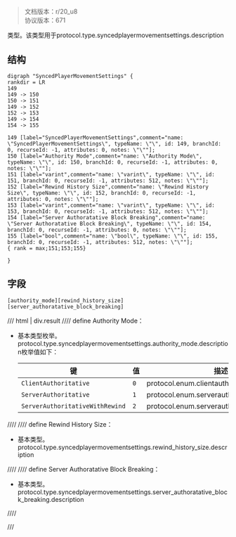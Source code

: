 # <!-- md:samp SyncedPlayerMovementSettings -->

> 文档版本：r/20_u8<br/>协议版本：671

<!-- md:samp SyncedPlayerMovementSettings -->类型。该类型用于protocol.type.syncedplayermovementsettings.description

## 结构

```viz
digraph "SyncedPlayerMovementSettings" {
rankdir = LR
149
149 -> 150
150 -> 151
149 -> 152
152 -> 153
149 -> 154
154 -> 155

149 [label="SyncedPlayerMovementSettings",comment="name: \"SyncedPlayerMovementSettings\", typeName: \"\", id: 149, branchId: 0, recurseId: -1, attributes: 0, notes: \"\""];
150 [label="Authority Mode",comment="name: \"Authority Mode\", typeName: \"\", id: 150, branchId: 0, recurseId: -1, attributes: 0, notes: \"\""];
151 [label="varint",comment="name: \"varint\", typeName: \"\", id: 151, branchId: 0, recurseId: -1, attributes: 512, notes: \"\""];
152 [label="Rewind History Size",comment="name: \"Rewind History Size\", typeName: \"\", id: 152, branchId: 0, recurseId: -1, attributes: 0, notes: \"\""];
153 [label="varint",comment="name: \"varint\", typeName: \"\", id: 153, branchId: 0, recurseId: -1, attributes: 512, notes: \"\""];
154 [label="Server Authoratative Block Breaking",comment="name: \"Server Authoratative Block Breaking\", typeName: \"\", id: 154, branchId: 0, recurseId: -1, attributes: 0, notes: \"\""];
155 [label="bool",comment="name: \"bool\", typeName: \"\", id: 155, branchId: 0, recurseId: -1, attributes: 512, notes: \"\""];
{ rank = max;151;153;155}

}

```

## 字段

```title='SyncedPlayerMovementSettings'
[authority_mode][rewind_history_size][server_authoratative_block_breaking]
```

/// html | div.result
//// define
Authority Mode：<!-- md:samp varint -->

- 基本类型枚举。protocol.type.syncedplayermovementsettings.authority_mode.description枚举值如下：

  |键|值|描述|
  |---|---|---|
  |`ClientAuthoritative`|`0`|protocol.enum.clientauthoritative|
  |`ServerAuthoritative`|`1`|protocol.enum.serverauthoritative|
  |`ServerAuthoritativeWithRewind`|`2`|protocol.enum.serverauthoritativewithrewind|



////
//// define
Rewind History Size：<!-- md:samp varint -->

- 基本类型。protocol.type.syncedplayermovementsettings.rewind_history_size.description


////
//// define
Server Authoratative Block Breaking：<!-- md:samp bool -->

- 基本类型。protocol.type.syncedplayermovementsettings.server_authoratative_block_breaking.description


////

///

